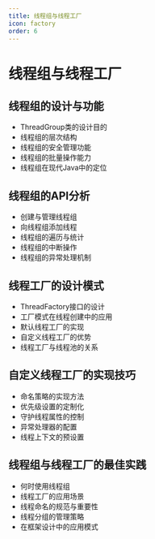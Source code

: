 ```yaml
---
title: 线程组与线程工厂
icon: factory
order: 6
---
```


# 线程组与线程工厂

## 线程组的设计与功能

- ThreadGroup类的设计目的
- 线程组的层次结构
- 线程组的安全管理功能
- 线程组的批量操作能力
- 线程组在现代Java中的定位

## 线程组的API分析

- 创建与管理线程组
- 向线程组添加线程
- 线程组的遍历与统计
- 线程组的中断操作
- 线程组的异常处理机制

## 线程工厂的设计模式

- ThreadFactory接口的设计
- 工厂模式在线程创建中的应用
- 默认线程工厂的实现
- 自定义线程工厂的优势
- 线程工厂与线程池的关系

## 自定义线程工厂的实现技巧

- 命名策略的实现方法
- 优先级设置的定制化
- 守护线程属性的控制
- 异常处理器的配置
- 线程上下文的预设置

## 线程组与线程工厂的最佳实践

- 何时使用线程组
- 线程工厂的应用场景
- 线程命名的规范与重要性
- 线程分组的管理策略
- 在框架设计中的应用模式
